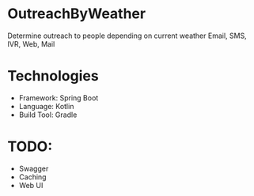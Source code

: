 # OutreachByWeather
Determine outreach to people depending on current weather
Email, SMS, IVR, Web, Mail

# Technologies
* Framework: Spring Boot
* Language: Kotlin
* Build Tool: Gradle

# TODO: 
* Swagger
* Caching
* Web UI
